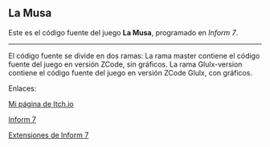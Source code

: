 ## La Musa

Este es el código fuente del juego **La Musa**, programado en *Inform 7*.

---

El código fuente se divide en dos ramas:
La rama master contiene el código fuente del juego en versión ZCode, sin gráficos.
La rama Glulx-version contiene el código fuente del juego en versión ZCode Glulx, con gráficos.

Enlaces:

[Mi página de Itch.io](http://asvelin.itch.io)

[Inform 7](http://www.inform7.com)

[Extensiones de Inform 7](https://github.com/i7/extensions)

